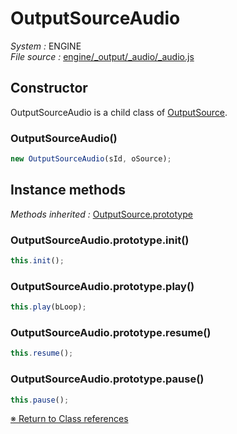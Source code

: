 # OutputSourceAudio


_System :_ ENGINE  
_File source :_ [engine/_output/_audio/_audio.js](https://github.com/de-sign/DBZ-Versus/blob/master/src/assets/js/engine/_output/_audio/_audio.js)

## Constructor

OutputSourceAudio is a child class of [OutputSource](OutputSource.md).
### OutputSourceAudio()

```javascript
new OutputSourceAudio(sId, oSource);
```


## Instance methods
_Methods inherited :_ [OutputSource.prototype](OutputSource.md#instance-methods) 

### OutputSourceAudio.prototype.init()

```javascript
this.init();
```

### OutputSourceAudio.prototype.play()

```javascript
this.play(bLoop);
```

### OutputSourceAudio.prototype.resume()

```javascript
this.resume();
```

### OutputSourceAudio.prototype.pause()

```javascript
this.pause();
```


<link rel="stylesheet" href="../_doc.css" />

[&#8251; Return to Class references](References.md)